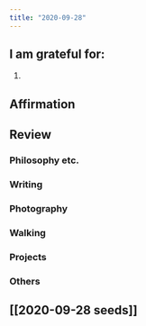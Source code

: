 ```yaml
---
title: "2020-09-28"
---
```

## I am grateful for:
1. 

## Affirmation

## Review
### Philosophy etc.

### Writing

### Photography

### Walking

### Projects

### Others

## [[2020-09-28 seeds]]
